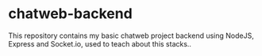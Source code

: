 # chatweb-backend
This repository contains my basic chatweb project backend using NodeJS, Express and Socket.io, used to teach about this stacks..
